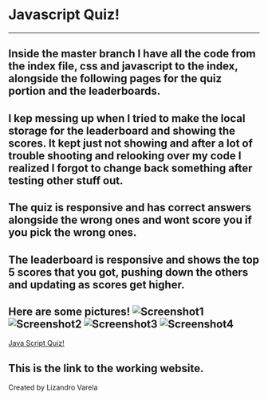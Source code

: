 # Javascript Quiz!
---
Inside the master branch I have all the code from the index file, css and javascript to the index, alongside the following pages for the quiz portion and the leaderboards. 
---
I kep messing up when I tried to make the local storage for the leaderboard and showing the scores. It kept just not showing and after a lot of trouble shooting and relooking over my code I realized I forgot to change back something after testing other stuff out.
---
The quiz is responsive and has correct answers alongside the wrong ones and wont score you if you pick the wrong ones.
---
The leaderboard is responsive and shows the top 5 scores that you got, pushing down the others and updating as scores get higher.
---
Here are some pictures! 
![Screenshot1](https://i.postimg.cc/fbwbmGtc/picture-1.png)
![Screenshot2]()
![Screenshot3]()
![Screenshot4]()
---
[Java Script Quiz!](https://lizandro21.github.io/hw04/)

This is the link to the working website.
---
Created by Lizandro Varela
